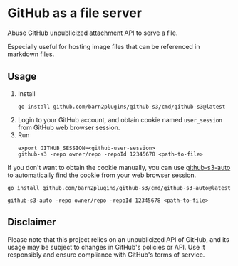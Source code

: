 # GitHub as a file server 

Abuse GitHub unpublicized [attachment](https://docs.github.com/en/get-started/writing-on-github/working-with-advanced-formatting/attaching-files) API to serve a file.

Especially useful for hosting image files that can be referenced in markdown files.

## Usage

1. Install
    ```shell
    go install github.com/barn2plugins/github-s3/cmd/github-s3@latest
    ```
2. Login to your GitHub account, and obtain cookie named `user_session` from GitHub web browser session.
3. Run
    ```shell
    export GITHUB_SESSION=<github-user-session>   
    github-s3 -repo owner/repo -repoId 12345678 <path-to-file>
    ```

If you don't want to obtain the cookie manually, you can use [github-s3-auto](./cmd/github-s3-auto) to automatically find the cookie from your web browser session.

```shell
go install github.com/barn2plugins/github-s3/cmd/github-s3-auto@latest

github-s3-auto -repo owner/repo -repoId 12345678 <path-to-file>
```

## Disclaimer

Please note that this project relies on an unpublicized API of GitHub, and its usage may be subject to changes in GitHub's policies or API. Use it responsibly and ensure compliance with GitHub's terms of service.
